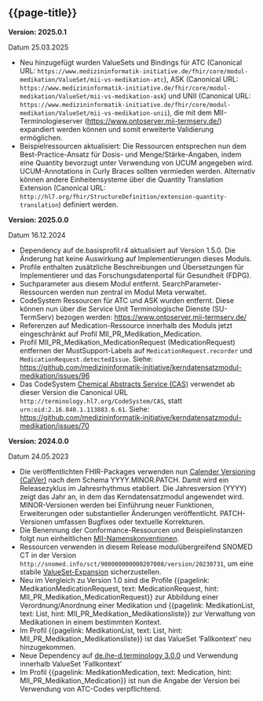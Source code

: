 ## {{page-title}}

**Version: 2025.0.1**

Datum 25.03.2025

- Neu hinzugefügt wurden ValueSets und Bindings für ATC (Canonical URL: `https://www.medizininformatik-initiative.de/fhir/core/modul-medikation/ValueSet/mii-vs-medikation-atc`), ASK (Canonical URL: `https://www.medizininformatik-initiative.de/fhir/core/modul-medikation/ValueSet/mii-vs-medikation-ask`) und UNII (Canonical URL: `https://www.medizininformatik-initiative.de/fhir/core/modul-medikation/ValueSet/mii-vs-medikation-unii`), die mit dem MII-Terminologieserver (https://www.ontoserver.mii-termserv.de/) expandiert werden können und somit erweiterte Validierung ermöglichen.
- Beispielressourcen aktualisiert: Die Ressourcen entsprechen nun dem Best-Practice-Ansatz für Dosis- und Menge/Stärke-Angaben, indem eine Quantity bevorzugt unter Verwendung von UCUM angegeben wird. UCUM-Annotations in Curly Braces sollten vermieden werden. Alternativ können andere Einheitensysteme über die Quantity Translation Extension (Canonical URL: `http://hl7.org/fhir/StructureDefinition/extension-quantity-translation`) definiert werden.

**Version: 2025.0.0**

Datum 16.12.2024

- Dependency auf de.basisprofil.r4 aktualisiert auf Version 1.5.0. Die Änderung hat keine Auswirkung auf Implementierungen dieses Moduls.
- Profile enthalten zusätzliche Beschreibungen und Übersetzungen für Implementierer und das Forschungsdatenportal für Gesundheit (FDPG).
- Suchparameter aus diesem Modul entfernt. SearchParameter-Ressourcen werden nun zentral im Modul Meta verwaltet.
- CodeSystem Ressourcen für ATC und ASK wurden entfernt. Diese können nun über die Service Unit Terminologische Dienste (SU-TermServ) bezogen werden: https://www.ontoserver.mii-termserv.de/
- Referenzen auf Medication-Ressource innerhalb des Moduls jetzt eingeschränkt auf Profil MII_PR_Medikation_Medication.
- Profil MII_PR_Medikation_MedicationRequest (MedicationRequest) entfernen der MustSupport-Labels auf `MedicationRequest.recorder` und `MedicationRequest.detectedIssue`. Siehe: https://github.com/medizininformatik-initiative/kerndatensatzmodul-medikation/issues/96
- Das CodeSystem [Chemical Abstracts Service (CAS)](https://terminology.hl7.org/CodeSystem-CAS.html) verwendet ab dieser Version die Canonical URL `http://terminology.hl7.org/CodeSystem/CAS`, statt `urn:oid:2.16.840.1.113883.6.61`. Siehe: https://github.com/medizininformatik-initiative/kerndatensatzmodul-medikation/issues/70

**Version: 2024.0.0**

Datum 24.05.2023

- Die veröffentlichten FHIR-Packages verwenden nun [Calender Versioning (CalVer)](https://calver.org/) nach dem Schema YYYY.MINOR.PATCH. Damit wird ein Releasezyklus im Jahresrhythmus etabliert. Die Jahresversion (YYYY) zeigt das Jahr an, in dem das Kerndatensatzmodul angewendet wird. MINOR-Versionen werden bei Einführung neuer Funktionen, Erweiterungen oder substantieller Änderungen veröffentlicht. PATCH-Versionen umfassen Bugfixes oder textuelle Korrekturen.
- Die Benennung der Conformance-Ressourcen und Beispielinstanzen folgt nun einheitlichen [MII-Namenskonventionen](https://github.com/medizininformatik-initiative/kerndatensatz-meta/wiki/Namenskonventionen-f%C3%BCr-FHIR%E2%80%90Ressourcen-in-der-MII).
- Ressourcen verwenden in diesem Release modulübergreifend SNOMED CT in der Version `http://snomed.info/sct/900000000000207008/version/20230731`, um eine stabile [ValueSet-Expansion](http://hl7.org/fhir/R4/valueset.html#expansion) sicherzustellen.
- Neu im Vergleich zu Version 1.0 sind die Profile {{pagelink: MedikationMedicationRequest, text: MedicationRequest, hint: MII_PR_Medikation_MedicationRequest}} zur Abbildung einer Verordnung/Anordnung einer Medikation und {{pagelink: MedikationList, text: List, hint: MII_PR_Medikation_Medikationsliste}} zur Verwaltung von Medikationen in einem bestimmten Kontext.
- Im Profil {{pagelink: MedikationList, text: List, hint: MII_PR_Medikation_Medikationsliste}} ist das ValueSet ‘Fallkontext’ neu hinzugekommen.
- Neue Dependency auf [de.ihe-d.terminology 3.0.0](https://simplifier.net/packages/de.ihe-d.terminology/3.0.0) und Verwendung innerhalb ValueSet 'Fallkontext'
- Im Profil {{pagelink: MedikationMedication, text: Medication, hint: MII_PR_Medikation_Medication}} ist nun die Angabe der Version bei Verwendung von ATC-Codes verpflichtend. 